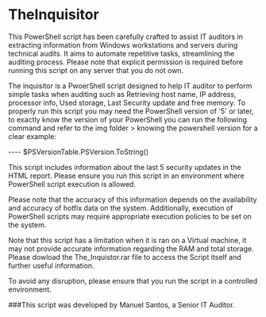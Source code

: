 # TheInquisitor
This PowerShell script has been carefully crafted to assist IT auditors in extracting information from Windows workstations and servers during technical audits. It aims to automate repetitive tasks, streamlining the auditing process. Please note that explicit permission is required before running this script on any server that you do not own.

The inquisitor is a PwoerShell script designed to help IT auditor to perform simple tasks when auditing such as Retrieving host name, IP address, processor info, Used storage, Last Security update and free memory.
To properly run this script you may need the PowerShell version of '5' or later, to exactly know the version of your PowerShell you can run the following command and refer to the img folder > knowing the powershell version for a clear example:

---- $PSVersionTable.PSVersion.ToString()

This script includes information about the last 5 security updates in the HTML report. Please ensure you run this script in an environment where PowerShell script execution is allowed.

Please note that the accuracy of this information depends on the availability and accuracy of hotfix data on the system. Additionally, execution of PowerShell scripts may require appropriate execution policies to be set on the system.

Note that this script has a limitation when it is ran on a Virtual machine, it may not provide accurate information regarding the RAM and total storage. Please dowload the The_Inquistor.rar file to access the Script itself and further useful information. 

To avoid any disruption, please ensure that you run the script in a controlled environment. 

 ###This script was developed by Manuel Santos, a Senior IT Auditor.
